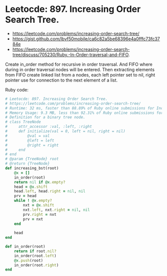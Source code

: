 # Leetocde: 897. Increasing Order Search Tree.

- https://leetcode.com/problems/increasing-order-search-tree/
- https://gist.github.com/lbvf50mobile/ca6c82a5be68396e4a0fffc73fc3784e
- https://leetcode.com/problems/increasing-order-search-tree/discuss/705230/Ruby.-In-Order-traversal-and-FIFO.

Create in_order method for recursive in order traversal. And FIFO where during in order traversal nodes will be entered. Then extracting elements from FIFO create linked list from a nodes, each left pointer set to nil, right pointer use for connection to the next element of a list.

Ruby code:
```Ruby
# Leetocde: 897. Increasing Order Search Tree.
# https://leetcode.com/problems/increasing-order-search-tree/
# Runtime: 32 ms, faster than 88.89% of Ruby online submissions for Increasing Order Search Tree.
# Memory Usage: 9.3 MB, less than 92.31% of Ruby online submissions for Increasing Order Search Tree.
# Definition for a binary tree node.
# class TreeNode
#     attr_accessor :val, :left, :right
#     def initialize(val = 0, left = nil, right = nil)
#         @val = val
#         @left = left
#         @right = right
#     end
# end
# @param {TreeNode} root
# @return {TreeNode}
def increasing_bst(root)
    @x = []
    in_order(root)
    return nil if @x.empty?
    head = @x.shift
    head.left, head.right = nil, nil
    prv = head
    while ! @x.empty?
        nxt = @x.shift
        nxt.left, nxt.right = nil, nil
        prv.right = nxt
        prv = nxt
    end
    
    head
end

def in_order(root)
    return if root.nil?
    in_order(root.left)
    @x.push(root)
    in_order(root.right)
end
```